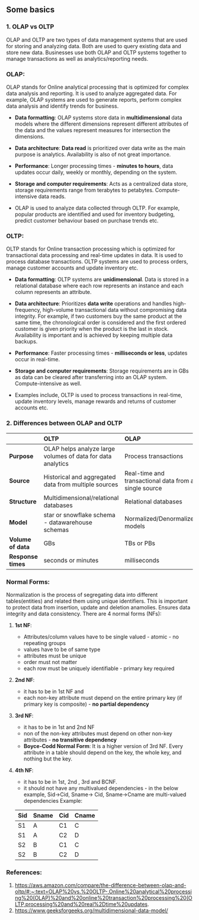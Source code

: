 ## Some basics

### 1. OLAP vs OLTP
   
OLAP and OLTP are two types of data management systems that are used for storing and analyzing data. Both are used to query existing data and store new data. Businesses use both OLAP and OLTP systems together to manage transactions as well as analytics/reporting needs. 

### OLAP:

OLAP stands for Online analytical processing that is optimized for complex data analysis and reporting. It is used to analyze aggregated data. For example, OLAP systems are used to generate reports, perform complex data analysis and identify trends for business. 

- **Data formatting**: OLAP systems store data in **multidimensional** data models where the different dimensions represent different attributes of the data and the values represent measures for intersection the dimensions. 

- **Data architecture**: **Data read** is prioritized over data write as the main purpose is analytics. Availability is also of not great importance. 

- **Performance**: Longer processing times - **minutes to hours**, data updates occur daily, weekly or monthly, depending on the system.

- **Storage and computer requirements**: Acts as a centralized data store, storage requirements range from terabytes to petabytes. Compute-intensive data reads. 

- OLAP is used to analyze data collected through OLTP. For example, popular products are identified and used for inventory budgeting, predict customer behaviour based on purchase trends  etc.

### OLTP:

OLTP stands for Online transaction processing which is optimized for transactional data processing and real-time updates in data. It is used to process database transactions. OLTP systems are used to process orders, manage customer accounts and update inventory etc. 

- **Data formatting**: OLTP systems are **unidimensional**. Data is stored in a relational database where each row represents an instance and each column represents an attribute. 

- **Data architecture**: Prioritizes **data write** operations and handles high-frequency, high-volume transactional data without compromising data integrity. For example, if two customers buy the same product at the same time, the chronological order is considered and the first ordered customer is given priority when the product is the last in stock. Availability is important and is achieved by keeping multiple data backups. 

- **Performance**: Faster processing times - **milliseconds or less**, updates occur in real-time.

- **Storage and computer requirements**: Storage requirements are in GBs as data can be cleared after transferring into an OLAP system. Compute-intensive as well.  

- Examples include, OLTP is used to process transactions in real-time, update inventory levels, manage rewards and returns of customer accounts etc. 

### 2. Differences between OLAP and OLTP

|      | OLTP | OLAP |
|:-----|:-----|:-----|                                                                              
|**Purpose**| OLAP helps analyze large volumes of data for data analytics | Process transactions |
|**Source** | Historical and aggregated data from multiple sources | Real-time and transactional data from a single source |
|**Structure** | Multidimensional/relational databases | Relational databases |
|**Model**|star or snowflake schema - datawarehouse schemas| Normalized/Denormalized models |
|**Volume of data**|GBs|TBs or PBs|
|**Response times**| seconds or minutes | milliseconds | 

   
### Normal Forms:

Normalization is the process of segregating data into different tables(entities) and related them using unique identifiers. This is important to protect data from insertion, update and deletion anamolies. Ensures data integrity and data consistency. There are 4 normal forms (NFs):

1. **1st NF**:
   - Attributes/column values have to be single valued - atomic - no repeating groups
   - values have to be of same type
   - attributes must be unique
   - order must not matter
   - each row must be uniquely identifiable - primary key required
2. **2nd NF**:
   - it has to be in 1st NF and
   - each non-key attribute must depend on the entire primary key (if primary key is composite) - **no partial dependency**
3. **3rd NF**:
   - it has to be in 1st and 2nd NF
   - non of the non-key attributes must depend on other non-key attributes - **no transitive dependency**
   - **Boyce-Codd Normal Form**: It is a higher version of 3rd NF. Every attribute in a table should depend on the key, the whole key, and nothing but the key.
4. **4th NF**:
   - it has to be in 1st, 2nd , 3rd and BCNF.
   - it should not have any multivalued dependencies - in the below example, Sid->Cid, Sname-> Cid, Sname->Cname are multi-valued dependencies
   Example:

   |Sid|Sname|Cid|Cname|
   |:--|:----|:--|:----|
   |S1 |A | C1 |C|
   |S1 |A |C2| D|
   |S2| B| C1| C|
   |S2| B| C2|D|




### References:
1. https://aws.amazon.com/compare/the-difference-between-olap-and-oltp/#:~:text=OLAP%20vs.%20OLTP-,Online%20analytical%20processing%20(OLAP)%20and%20online%20transaction%20processing%20(OLTP,processing%20and%20real%2Dtime%20updates.
2. https://www.geeksforgeeks.org/multidimensional-data-model/





